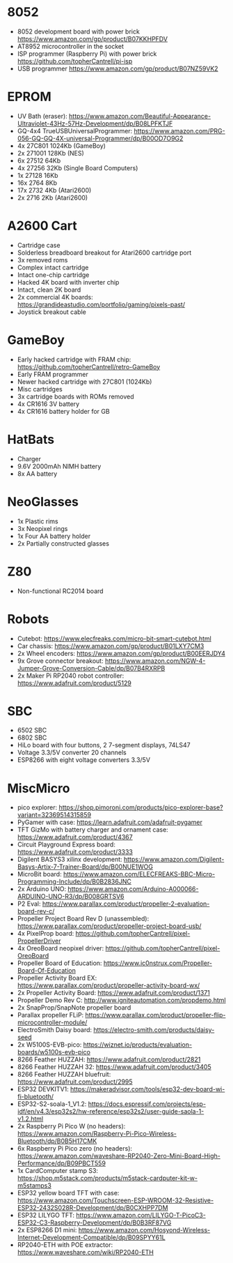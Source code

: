 # 8052
- 8052 development board with power brick https://www.amazon.com/gp/product/B07KKHPFDV
- AT8952 microcontroller in the socket
- ISP programmer (Raspberry Pi) with power brick https://github.com/topherCantrell/pi-isp
- USB programmer https://www.amazon.com/gp/product/B07NZ59VK2

# EPROM
- UV Bath (eraser): https://www.amazon.com/Beautiful-Appearance-Ultraviolet-43Hz-57Hz-Development/dp/B08LPFKTJF
- GQ-4x4 TrueUSBUniversalProgrammer: https://www.amazon.com/PRG-056-GQ-GQ-4X-universal-Programmer/dp/B00OD7O9G2
- 4x 27C801 1024Kb (GameBoy)
- 2x 271001 128Kb (NES)
- 6x 27512 64Kb
- 4x 27256 32Kb (Single Board Computers)
- 1x 27128 16Kb
- 16x 2764 8Kb
- 17x 2732 4Kb (Atari2600)
- 2x 2716 2Kb (Atari2600)

# A2600 Cart
- Cartridge case
- Solderless breadboard breakout for Atari2600 cartridge port
- 3x removed roms
- Complex intact cartridge
- Intact one-chip cartridge
- Hacked 4K board with inverter chip
- Intact, clean 2K board
- 2x commercial 4K boards: https://grandideastudio.com/portfolio/gaming/pixels-past/
- Joystick breakout cable

# GameBoy
- Early hacked cartridge with FRAM chip: https://github.com/topherCantrell/retro-GameBoy
- Early FRAM programmer
- Newer hacked cartridge with 27C801 (1024Kb)
- Misc cartridges
- 3x cartridge boards with ROMs removed
- 4x CR1616 3V battery
- 4x CR1616 battery holder for GB

# HatBats
- Charger
- 9.6V 2000mAh NIMH battery
- 8x AA battery

# NeoGlasses
- 1x Plastic rims
- 3x Neopixel rings
- 1x Four AA battery holder
- 2x Partially constructed glasses

# Z80
- Non-functional RC2014 board

# Robots
- Cutebot: https://www.elecfreaks.com/micro-bit-smart-cutebot.html
- Car chassis: https://www.amazon.com/gp/product/B01LXY7CM3
- 2x Wheel encoders: https://www.amazon.com/gp/product/B00EERJDY4
- 9x Grove connector breakout: https://www.amazon.com/NGW-4-Jumper-Grove-Conversion-Cable/dp/B07B4RXRPB
- 2x Maker Pi RP2040 robot controller: https://www.adafruit.com/product/5129

# SBC
- 6502 SBC
- 6802 SBC
- HiLo board with four buttons, 2 7-segment displays, 74LS47
- Voltage 3.3/5V converter 20 channels
- ESP8266 with eight voltage converters 3.3/5V

# MiscMicro
- pico explorer: https://shop.pimoroni.com/products/pico-explorer-base?variant=32369514315859
- PyGamer with case: https://learn.adafruit.com/adafruit-pygamer
- TFT GizMo with battery charger and ornament case: https://www.adafruit.com/product/4367
- Circuit Playground Express board: https://www.adafruit.com/product/3333
- Digilent BASYS3 xilinx development: https://www.amazon.com/Digilent-Basys-Artix-7-Trainer-Board/dp/B00NUE1WOG
- MicroBit board: https://www.amazon.com/ELECFREAKS-BBC-Micro-Programming-Include/dp/B0B2836JNC
- 2x Arduino UNO: https://www.amazon.com/Arduino-A000066-ARDUINO-UNO-R3/dp/B008GRTSV6
- P2 Eval: https://www.parallax.com/product/propeller-2-evaluation-board-rev-c/
- Propeller Project Board Rev D (unassembled): https://www.parallax.com/product/propeller-project-board-usb/
- 4x PixelProp board: https://github.com/topherCantrell/pixel-PropellerDriver
- 4x OreoBoard neopixel driver: https://github.com/topherCantrell/pixel-OreoBoard
- Propeller Board of Education: https://www.ic0nstrux.com/Propeller-Board-Of-Education
- Propeller Activity Board EX: https://www.parallax.com/product/propeller-activity-board-wx/
- 2x Propeller Activity Board: https://www.adafruit.com/product/1371
- Propeller Demo Rev C: http://www.igniteautomation.com/propdemo.html
- 2x SnapProp/SnapNote propeller board
- Parallax propeller FLiP: https://www.parallax.com/product/propeller-flip-microcontroller-module/
- ElectroSmith Daisy board: https://electro-smith.com/products/daisy-seed
- 2x W5100S-EVB-pico: https://wiznet.io/products/evaluation-boards/w5100s-evb-pico
- 8266 Feather HUZZAH: https://www.adafruit.com/product/2821
- 8266 Feather HUZZAH 32: https://www.adafruit.com/product/3405
- 8266 Feather HUZZAH bluefruit: https://www.adafruit.com/product/2995
- ESP32 DEVKITV1: https://makeradvisor.com/tools/esp32-dev-board-wi-fi-bluetooth/
- ESP32-S2-soala-1_V1.2: https://docs.espressif.com/projects/esp-idf/en/v4.3/esp32s2/hw-reference/esp32s2/user-guide-saola-1-v1.2.html
- 2x Raspberry Pi Pico W (no headers): https://www.amazon.com/Raspberry-Pi-Pico-Wireless-Bluetooth/dp/B0B5H17CMK
- 6x Raspberry Pi Pico zero (no headers): https://www.amazon.com/waveshare-RP2040-Zero-Mini-Board-High-Performance/dp/B09PBCT559
- 1x CardComputer stamp S3: https://shop.m5stack.com/products/m5stack-cardputer-kit-w-m5stamps3
- ESP32 yellow board TFT with case: https://www.amazon.com/Touchscreen-ESP-WROOM-32-Resistive-ESP32-2432S028R-Development/dp/B0CXHPP7DM
- ESP32 LILYGO TFT: https://www.amazon.com/LILYGO-T-PicoC3-ESP32-C3-Raspberry-Development/dp/B0B3RF87VG
- 2x ESP8266 D1 mini: https://www.amazon.com/Hosyond-Wireless-Internet-Development-Compatible/dp/B09SPYY61L
- RP2040-ETH with POE extractor: https://www.waveshare.com/wiki/RP2040-ETH

